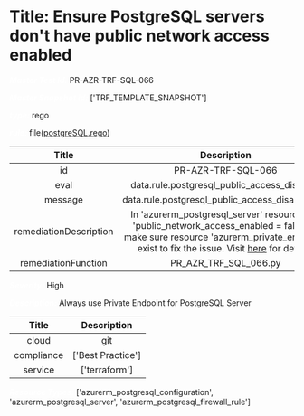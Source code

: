 



# Title: Ensure PostgreSQL servers don't have public network access enabled


***<font color="white">Master Test Id:</font>*** PR-AZR-TRF-SQL-066

***<font color="white">Master Snapshot Id:</font>*** ['TRF_TEMPLATE_SNAPSHOT']

***<font color="white">type:</font>*** rego

***<font color="white">rule:</font>*** file([postgreSQL.rego])  
  
  
  
  

|Title|Description|
| :---: | :---: |
|id|PR-AZR-TRF-SQL-066|
|eval|data.rule.postgresql_public_access_disabled|
|message|data.rule.postgresql_public_access_disabled_err|
|remediationDescription|In 'azurerm_postgresql_server' resource, set 'public_network_access_enabled = false' or make sure resource 'azurerm_private_endpoint' exist to fix the issue. Visit <a href='https://registry.terraform.io/providers/hashicorp/azurerm/latest/docs/resources/postgresql_server#public_network_access_enabled' target='_blank'>here</a> for details.|
|remediationFunction|PR_AZR_TRF_SQL_066.py|


***<font color="white">Severity:</font>*** High

***<font color="white">Description:</font>*** Always use Private Endpoint for PostgreSQL Server  
  
  

|Title|Description|
| :---: | :---: |
|cloud|git|
|compliance|['Best Practice']|
|service|['terraform']|


***<font color="white">Resource Types:</font>*** ['azurerm_postgresql_configuration', 'azurerm_postgresql_server', 'azurerm_postgresql_firewall_rule']


[postgreSQL.rego]: https://github.com/prancer-io/prancer-compliance-test/tree/master/azure/terraform/postgreSQL.rego
